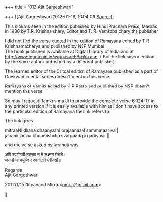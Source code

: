 +++
title = "013 Ajit Gargeshwari"

+++
[[Ajit Gargeshwari	2012-01-16, 10:04:09 [Source](https://groups.google.com/g/samskrita/c/yD2v6tBSob4)]]



This sloka is seen in the edition published by Hindi Prachara Press, Madras in 1930 by T.R. Krishna chary, Editor and T. R. Vemkoba chary the publisher  
  
I did not find the verse quoted in the edition of Ramayana edited by T R Krishnamacharya and published by NSP Mumbai  
The book published is available at Digital Library of India and at <http://www.ignca.nic.in/asp/searchBooks.asp>. ( But the link says a edition by the same author published by a different publisher)  
  
The learned editor of the Critcal edition of Ramayana published as a part of Gaekwad oriental series doesn't mention this verse.  
  
Ramayana of Vamiki edited by K P Parab and published by NSP doesn't mention this verse  
  
So may I request Ramkrishna Ji to provide the complete verse 6-124-17 in any printed version if it is easily available with him as i don't have access to the particular edition of Ramayana the link refers to.  
  
The link gives  
  
mitraaNi dhana dhaanyaani prajaanaaM sammataaniva \|  
jananii janma bhuumishcha svargaadapi gariiyasii \|\|  
  
and the verse asked by Arvindji was

  
  
अपि स्वर्णमयी लङ्का न मे लक्ष्मण रोचते।  
जननी जन्मभूमिश्च स्वर्गादपि गरीयसी॥  
  
  

Regards  
Ajit Gargeshwari  
  

2012/1/15 Nityanand Misra \<[nmi...@gmail.com]()\>



